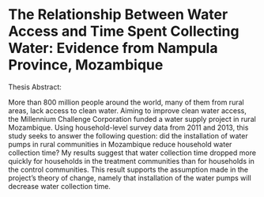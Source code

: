 # The Relationship Between Water Access and Time Spent Collecting Water: Evidence from Nampula Province, Mozambique

Thesis Abstract:

More than 800 million people around the world, many of them from rural areas, lack access to clean water. Aiming to improve clean water access, the Millennium Challenge Corporation funded a water supply project in rural Mozambique. Using household-level survey data from 2011 and 2013, this study seeks to answer the following question: did the installation of water pumps in rural communities in Mozambique reduce household water collection time? My results suggest that water collection time dropped more quickly for households in the treatment communities than for households in the control communities. This result supports the assumption made in the project’s theory of change, namely that installation of the water pumps will decrease water collection time. 
